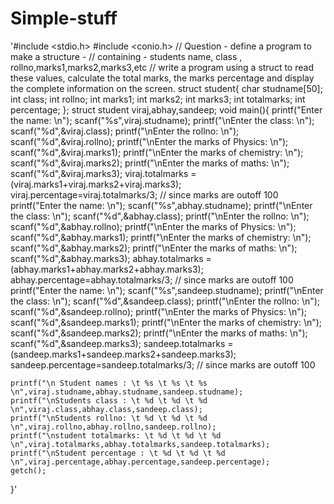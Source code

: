 # Simple-stuff
'#include <stdio.h>
#include <conio.h>
// Question - define a program to make a structure -
// containing - students name, class , rollno,marks1,marks2,marks3,etc
// write a program using a struct to read these values, calculate the total marks, the marks percentage and display the complete information on the screen.
struct student{
    char studname[50];
    int class;
    int rollno;
    int marks1;
    int marks2;
    int marks3;
    int totalmarks;
    int percentage;
};
struct student viraj,abhay,sandeep;
void main(){
    printf("Enter the name: \n");
    scanf("%s",viraj.studname);
    printf("\nEnter the class: \n");
    scanf("%d",&viraj.class);
    printf("\nEnter the rollno: \n");
    scanf("%d",&viraj.rollno);
    printf("\nEnter the marks of Physics: \n");
    scanf("%d",&viraj.marks1);
    printf("\nEnter the marks of chemistry: \n");
    scanf("%d",&viraj.marks2);
    printf("\nEnter the marks of maths: \n");
    scanf("%d",&viraj.marks3);
    viraj.totalmarks = (viraj.marks1+viraj.marks2+viraj.marks3);
    viraj.percentage=viraj.totalmarks/3; // since marks are outoff 100
    printf("Enter the name: \n");
    scanf("%s",abhay.studname);
    printf("\nEnter the class: \n");
    scanf("%d",&abhay.class);
    printf("\nEnter the rollno: \n");
    scanf("%d",&abhay.rollno);
    printf("\nEnter the marks of Physics: \n");
    scanf("%d",&abhay.marks1);
    printf("\nEnter the marks of chemistry: \n");
    scanf("%d",&abhay.marks2);
    printf("\nEnter the marks of maths: \n");
    scanf("%d",&abhay.marks3);
    abhay.totalmarks = (abhay.marks1+abhay.marks2+abhay.marks3);
    abhay.percentage=abhay.totalmarks/3; // since marks are outoff 100
    printf("Enter the name: \n");
    scanf("%s",sandeep.studname);
    printf("\nEnter the class: \n");
    scanf("%d",&sandeep.class);
    printf("\nEnter the rollno: \n");
    scanf("%d",&sandeep.rollno);
    printf("\nEnter the marks of Physics: \n");
    scanf("%d",&sandeep.marks1);
    printf("\nEnter the marks of chemistry: \n");
    scanf("%d",&sandeep.marks2);
    printf("\nEnter the marks of maths: \n");
    scanf("%d",&sandeep.marks3);
    sandeep.totalmarks = (sandeep.marks1+sandeep.marks2+sandeep.marks3);
    sandeep.percentage=sandeep.totalmarks/3; // since marks are outoff 100

    printf("\n Student names : \t %s \t %s \t %s \n",viraj.studname,abhay.studname,sandeep.studname);
    printf("\nStudents class : \t %d \t %d \t %d \n",viraj.class,abhay.class,sandeep.class);
    printf("\nStudents rollno: \t %d \t %d \t %d \n",viraj.rollno,abhay.rollno,sandeep.rollno);
    printf("\nstudent totalmarks: \t %d \t %d \t %d \n",viraj.totalmarks,abhay.totalmarks,sandeep.totalmarks);
    printf("\nStudent percentage : \t %d \t %d \t %d \n",viraj.percentage,abhay.percentage,sandeep.percentage);
    getch();



 
}'
















